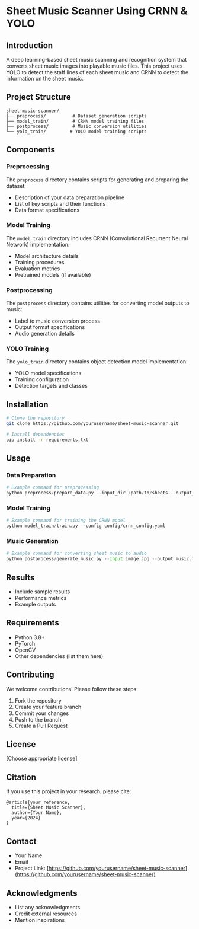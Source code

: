 # Sheet Music Scanner Using CRNN & YOLO

## Introduction
A deep learning-based sheet music scanning and recognition system that converts sheet music images into playable music files.
This project  uses YOLO to detect the staff lines of each sheet music and CRNN to detect the information on the sheet music. 
## Project Structure
```
sheet-music-scanner/
├── preprocess/          # Dataset generation scripts
├── model_train/         # CRNN model training files
├── postprocess/         # Music conversion utilities
└── yolo_train/         # YOLO model training scripts
```

## Components

### Preprocessing
The `preprocess` directory contains scripts for generating and preparing the dataset:
- Description of your data preparation pipeline
- List of key scripts and their functions
- Data format specifications

### Model Training
The `model_train` directory includes CRNN (Convolutional Recurrent Neural Network) implementation:
- Model architecture details
- Training procedures
- Evaluation metrics
- Pretrained models (if available)

### Postprocessing
The `postprocess` directory contains utilities for converting model outputs to music:
- Label to music conversion process
- Output format specifications
- Audio generation details

### YOLO Training
The `yolo_train` directory contains object detection model implementation:
- YOLO model specifications
- Training configuration
- Detection targets and classes

## Installation

```bash
# Clone the repository
git clone https://github.com/yourusername/sheet-music-scanner.git

# Install dependencies
pip install -r requirements.txt
```

## Usage

### Data Preparation
```python
# Example command for preprocessing
python preprocess/prepare_data.py --input_dir /path/to/sheets --output_dir /path/to/dataset
```

### Model Training
```python
# Example command for training the CRNN model
python model_train/train.py --config config/crnn_config.yaml
```

### Music Generation
```python
# Example command for converting sheet music to audio
python postprocess/generate_music.py --input image.jpg --output music.midi
```

## Results
- Include sample results
- Performance metrics
- Example outputs

## Requirements
- Python 3.8+
- PyTorch
- OpenCV
- Other dependencies (list them here)

## Contributing
We welcome contributions! Please follow these steps:
1. Fork the repository
2. Create your feature branch
3. Commit your changes
4. Push to the branch
5. Create a Pull Request

## License
[Choose appropriate license]

## Citation
If you use this project in your research, please cite:
```
@article{your_reference,
  title={Sheet Music Scanner},
  author={Your Name},
  year={2024}
}
```

## Contact
- Your Name
- Email
- Project Link: [https://github.com/yourusername/sheet-music-scanner](https://github.com/yourusername/sheet-music-scanner)

## Acknowledgments
- List any acknowledgments
- Credit external resources
- Mention inspirations